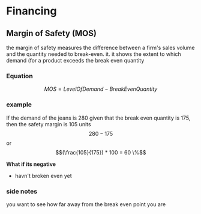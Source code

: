 <script type="text/javascript" async src="https://cdnjs.cloudflare.com/ajax/libs/mathjax/2.7.5/MathJax.js?config=TeX-MML-AM_CHTML"></script>
# Financing

## Margin of Safety (MOS)

the margin of safety measures the difference between a firm's sales volume and the quantity needed to break-even. it. it shows the extent to which demand (for a product exceeds the break even quantity

### Equation

$$MOS = LevelOfDemand - Break Even Quantity$$


### example

If the demand of the jeans is 280 given that the break even quantity is 175, then the safety margin is 105 units $$280 - 175$$ or $$(\frac{105}{175}) * 100 = 60 \%$$


**What if its negative**
 - havn't broken even yet


### side notes
you want to see how far away from the break even point you are


